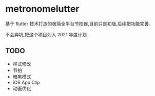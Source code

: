 # metronomelutter

基于 flutter 技术打造的极简全平台节拍器,目前只是初版,后续把功能完善.

不会弃坑,把这个项目列入 2021 年度计划

## TODO
- 样式修改
- 节拍
- 暗黑模式
- iOS App Clip
- 动画优化

